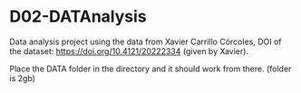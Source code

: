 # D02-DATAnalysis


Data analysis project using the data from Xavier Carrillo Córcoles, DOI of the dataset: https://doi.org/10.4121/20222334 (given by Xavier).

Place the DATA folder in the directory and it should work from there. (folder is 2gb)
